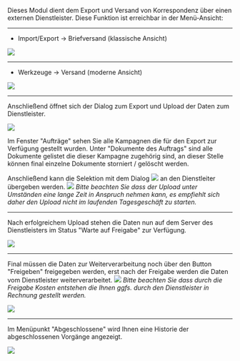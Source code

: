Dieses Modul dient dem Export und Versand von Korrespondenz über einen externen Dienstleister. Diese Funktion ist erreichbar in der Menü-Ansicht: 


----------


 - Import/Export → Briefversand (klassische Ansicht)

![](http://xpecto.github.io/docs/img/E-Brief/E-Brief_Menue_Klassik.png)


----------


 - Werkzeuge → Versand (moderne Ansicht)

![](http://xpecto.github.io/docs/img/E-Brief/E-Brief_Menue_Modern.png)


----------


Anschließend öffnet sich der Dialog zum Export und Upload der Daten zum Dienstleister.

![](http://xpecto.github.io/docs/img/E-Brief/E-Brief_Statusanzeige.png)

Im Fenster "Aufträge" sehen Sie  alle Kampagnen die für den Export zur Verfügung gestellt wurden. 
Unter "Dokumente des Auftrags" sind alle Dokumente gelistet die dieser Kampagne zugehörig sind, 
an dieser Stelle können final einzelne Dokumente storniert / gelöscht werden. 

Anschließend kann die Selektion mit dem Dialog ![](http://xpecto.github.io/docs/img/E-Brief/Dokumente_Hochladen.png) an den Dienstleiter übergeben werden. 
![](http://xpecto.github.io/docs/img/img_1431936241832.png) *Bitte beachten Sie dass der Upload unter Umständen eine lange Zeit in Anspruch nehmen kann, es empfiehlt sich daher den Upload nicht im laufenden Tagesgeschäft zu starten.*


----------

Nach erfolgreichem Upload stehen die Daten nun auf dem Server des Dienstleisters im Status "Warte auf Freigabe" zur Verfügung.

![](http://xpecto.github.io/docs/img/E-Brief/Warten_auf_Freigabe.png)


----------
Final müssen die Daten zur Weiterverarbeitung noch über den Button "Freigeben" freigegeben werden, erst nach der Freigabe werden die Daten vom Dienstleister weiterverarbeitet.
![](http://xpecto.github.io/docs/img/img_1431936241832.png) *Bitte beachten Sie dass durch die Freigabe Kosten entstehen die Ihnen ggfs. durch den Dienstleister in Rechnung gestellt werden.*

![](http://xpecto.github.io/docs/img/E-Brief/Warten_auf_Freigabe1.png)


----------


Im Menüpunkt "Abgeschlossene" wird Ihnen eine Historie der abgeschlossenen Vorgänge angezeigt. 

![](http://xpecto.github.io/docs/img/E-Brief/Abgeschlossen.gif)


